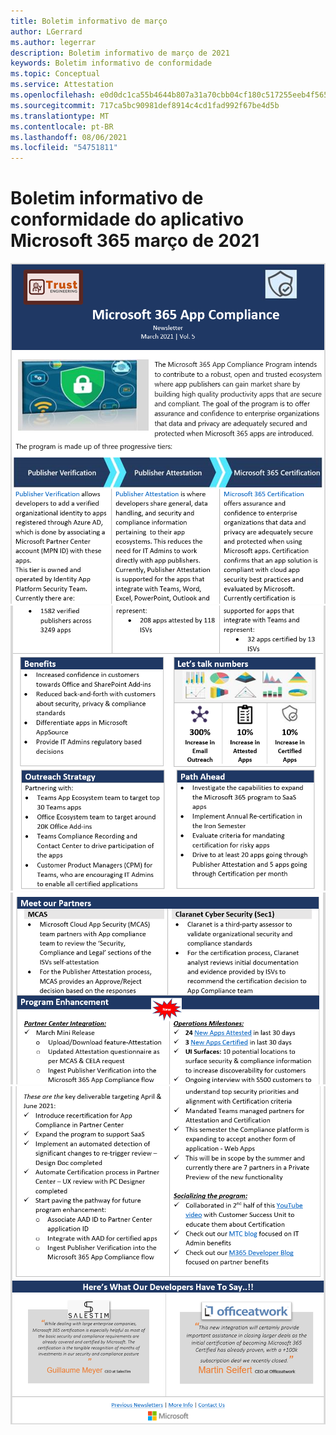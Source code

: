 ```yaml
---
title: Boletim informativo de março
author: LGerrard
ms.author: legerrar
description: Boletim informativo de março de 2021
keywords: Boletim informativo de conformidade
ms.topic: Conceptual
ms.service: Attestation
ms.openlocfilehash: e0d0dc1ca55b4644b807a31a70cbb04cf180c517255eeb4f565c18dd6b91582a
ms.sourcegitcommit: 717ca5bc90981def8914c4cd1fad992f67be4d5b
ms.translationtype: MT
ms.contentlocale: pt-BR
ms.lasthandoff: 08/06/2021
ms.locfileid: "54751811"
---
```

# <a name="march-2021-microsoft-365-app-compliance-newsletter"></a>Boletim informativo de conformidade do aplicativo Microsoft 365 março de 2021

![1º ](../media/March1.PNG)
 ![ de março de 2 ](../media/March2.PNG)
 ![ de março de ](../media/March3.PNG)
 ![ 3 de março de 4](../media/March4.PNG)
